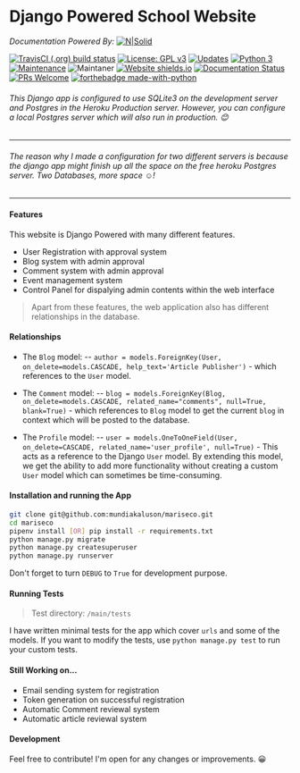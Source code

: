 # Django Powered School Website

_Documentation Powered By:_
[![N|Solid](https://cldup.com/dTxpPi9lDf.thumb.png)](https://nodesource.com/products/nsolid)

[![TravisCI (.org) build status](https://travis-ci.com/mundiakaluson/mariseco.svg?branch=main)]() [![License: GPL v3](https://img.shields.io/badge/License-GPLv3-blue.svg)](https://www.gnu.org/licenses/gpl-3.0) [![Updates](https://pyup.io/repos/github/mundiakaluson/mariseco/shield.svg)](https://pyup.io/repos/github/mundiakaluson/mariseco/) [![Python 3](https://pyup.io/repos/github/mundiakaluson/mariseco/python-3-shield.svg)](https://pyup.io/repos/github/mundiakaluson/mariseco/) [![Maintenance](https://img.shields.io/badge/Maintained%3F-yes-green.svg)](https://GitHub.com/Naereen/StrapDown.js/graphs/commit-activity) ![Maintaner](https://img.shields.io/badge/maintainer-mundiakaluson-blue) [![Website shields.io](https://img.shields.io/website-up-down-green-red/http/shields.io.svg)](http://shields.io/) [![Documentation Status](https://readthedocs.org/projects/ansicolortags/badge/?version=latest)](http://ansicolortags.readthedocs.io/?badge=latest) [![PRs Welcome](https://img.shields.io/badge/PRs-welcome-brightgreen.svg?style=flat-square)](http://makeapullrequest.com)
[![forthebadge made-with-python](http://ForTheBadge.com/images/badges/made-with-python.svg)](https://www.python.org/) 

###### This Django app is configured to use SQLite3 on the development server and Postgres in the Heroku Production server. However, you can configure a local Postgres server which will also run in production. 😊

-------------------------
###### The reason why I made a configuration for two different servers is because the django app might finish up all the space on the free heroku Postgres server. Two Databases, more space ☺️!
--------------------------
#### Features
This website is Django Powered with many different features.
- User Registration with approval system
- Blog system with admin approval
- Comment system with admin approval
- Event management system
- Control Panel for dispalying admin contents within the web interface


> Apart from these features, the web application also has different relationships
> in the database.
#### Relationships
- The ```Blog``` model:
-- ```author = models.ForeignKey(User, on_delete=models.CASCADE, help_text='Article Publisher')``` - which references to the ```User``` model.

- The ```Comment``` model:
-- ```blog = models.ForeignKey(Blog, on_delete=models.CASCADE, related_name="comments", null=True, blank=True)``` - which references to ```Blog``` model to get the current ```blog``` in context which will be posted to the database.

- The ```Profile``` model:
-- ```user = models.OneToOneField(User, on_delete=CASCADE, related_name='user_profile', null=True)``` - This acts as a reference to the Django ```User``` model. By extending this model, we get the ability to add more functionality without  creating a custom ```User``` model which can sometimes be time-consuming.

#### Installation and running the App

```sh
git clone git@github.com:mundiakaluson/mariseco.git
cd mariseco
pipenv install [OR] pip install -r requirements.txt
python manage.py migrate
python manage.py createsuperuser
python manage.py runserver
```

Don't forget to turn ```DEBUG``` to ```True``` for development purpose.

#### Running Tests
> Test directory: ```/main/tests```


I have written minimal tests for the app which cover ```urls``` and some of the models. If you want to modify the tests, use ```python manage.py test``` to run your custom tests.


#### Still Working on...

- Email sending system for registration
- Token generation on successful registration
- Automatic Comment reviewal system
- Automatic article reviewal system


#### Development

Feel free to contribute! I'm open for any changes or improvements. 😀
